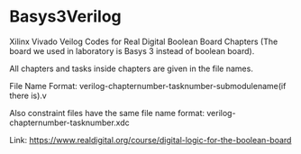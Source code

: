 # Basys3Verilog
Xilinx Vivado Veilog Codes for Real Digital Boolean Board Chapters (The board we used in laboratory is Basys 3 instead of boolean board).

All chapters and tasks inside chapters are given in the file names. 

File Name Format: verilog-chapternumber-tasknumber-submodulename(if there is).v

Also constraint files have the same file name format: verilog-chapternumber-tasknumber.xdc

Link: https://www.realdigital.org/course/digital-logic-for-the-boolean-board 
